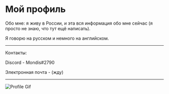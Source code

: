 Мой профиль
===========

Обо мне: я живу в России, и эта вся информация обо мне сейчас (я просто не знаю, что тут ещё написать).

Я говорю на русском и немного на английском.

------
Контакты: 

Discord - Mondis#2790

Электронная почта - (жду)

------
![Profile Gif](https://media.discordapp.net/attachments/561669288029585413/749217905442422814/cat.gif)
